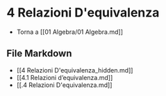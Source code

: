 # 4 Relazioni D'equivalenza

- Torna a [[01 Algebra/01 Algebra.md]]

## File Markdown
- [[4 Relazioni D'equivalenza_hidden.md]]
- [[4.1 Relazioni d’equivalenza.md]]
- [[.4 Relazioni D'equivalenza.md]]
